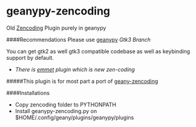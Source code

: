 geanypy-zencoding
=================

Old [Zencoding](https://code.google.com/p/zen-coding/) Plugin purely in geanypy

####Recommendations
Please use [geanypy](https://github.com/sagarchalise/geanypy/tree/gtk3) *Gtk3 Branch*

You can get gtk2 as well gtk3 compatible codebase as well as keybinding support by default.

* _There is [emmet](https://github.com/sagarchalise/geanypy-emmet) plugin which is new zen-coding_

#####This plugin is for most part a port of [geany-zencoding](https://github.com/codebrainz/geany-zencoding)

####Installations

* Copy zencoding folder to PYTHONPATH 
* Install geanypy-zencoding.py on $HOME/.config/geany/plugins/geanypy/plugins
